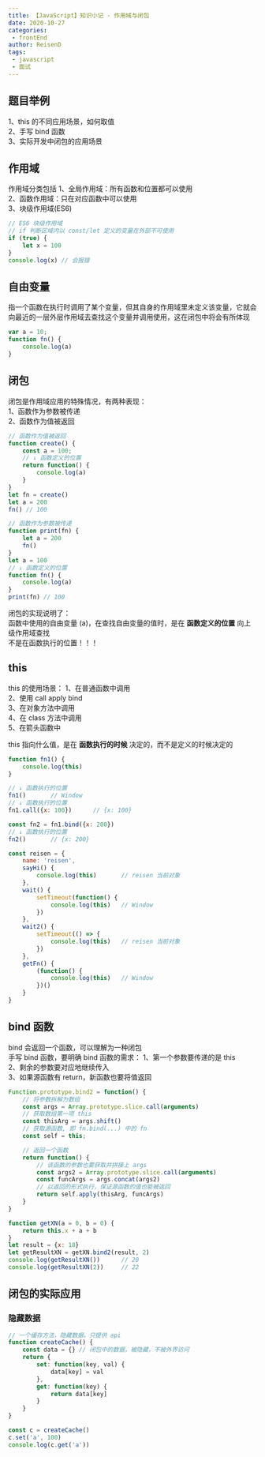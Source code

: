 ```yaml
---
title: 【JavaScript】知识小记 - 作用域与闭包
date: 2020-10-27
categories:
 - frontEnd
author: ReisenD
tags:
 - javascript
 - 面试
---
```


## 题目举例
1、this 的不同应用场景，如何取值  
2、手写 bind 函数  
3、实际开发中闭包的应用场景

## 作用域
作用域分类包括
1、全局作用域：所有函数和位置都可以使用  
2、函数作用域：只在对应函数中可以使用  
3、块级作用域(ES6)  

```js
// ES6 块级作用域
// if 判断区域内以 const/let 定义的变量在外部不可使用
if (true) {
    let x = 100
}
console.log(x) // 会报错
```

## 自由变量
指一个函数在执行时调用了某个变量，但其自身的作用域里未定义该变量，它就会向最近的一层外层作用域去查找这个变量并调用使用，这在闭包中将会有所体现
```js
var a = 10;
function fn() {
    console.log(a)
}
```


## 闭包
闭包是作用域应用的特殊情况，有两种表现：  
1、函数作为参数被传递  
2、函数作为值被返回  
```js
// 函数作为值被返回
function create() {
    const a = 100;
    // ↓ 函数定义的位置
    return function() {
        console.log(a)
    }
}
let fn = create()
let a = 200
fn() // 100

// 函数作为参数被传递
function print(fn) {
    let a = 200
    fn()
}
let a = 100
// ↓ 函数定义的位置
function fn() {
    console.log(a)
}
print(fn) // 100
```
闭包的实现说明了：  
函数中使用的自由变量 (a)，在查找自由变量的值时，是在 **函数定义的位置** 向上级作用域查找  
不是在函数执行的位置！！！

## this
this 的使用场景：
1、在普通函数中调用  
2、使用 call apply bind  
3、在对象方法中调用  
4、在 class 方法中调用  
5、在箭头函数中  

this 指向什么值，是在 **函数执行的时候** 决定的，而不是定义的时候决定的
```js
function fn1() {
    console.log(this)
}

// ↓ 函数执行的位置
fn1()       // Window
// ↓ 函数执行的位置
fn1.call({x: 100})      // {x: 100}

const fn2 = fn1.bind({x: 200})
// ↓ 函数执行的位置
fn2()       // {x: 200}

const reisen = {
    name: 'reisen',
    sayHi() {
        console.log(this)       // reisen 当前对象
    },
    wait() {
        setTimeout(function() {
            console.log(this)   // Window
        })
    },
    wait2() {
        setTimeout(() => {
            console.log(this)   // reisen 当前对象
        })
    },
    getFn() {
        (function() {
            console.log(this)   // Window
        })()
    }
}
```

## bind 函数
bind 会返回一个函数，可以理解为一种闭包  
手写 bind 函数，要明确 bind 函数的需求： 
1、第一个参数要传递的是 this  
2、剩余的参数要对应地继续传入  
3、如果源函数有 return，新函数也要将值返回  
```js
Function.prototype.bind2 = function() {
    // 将参数拆解为数组
    const args = Array.prototype.slice.call(arguments)
    // 获取数组第一项 this
    const thisArg = args.shift()
    // 获取源函数, 即 fn.bind(...) 中的 fn
    const self = this;

    // 返回一个函数
    return function() {
        // 该函数的参数也要获取并拼接上 args
        const args2 = Array.prototype.slice.call(arguments)
        const funcArgs = args.concat(args2)
        // 以返回的形式执行，保证源函数的值也能被返回
        return self.apply(thisArg, funcArgs)
    }
}

function getXN(a = 0, b = 0) {
    return this.x + a + b
}
let result = {x: 18}
let getResultXN = getXN.bind2(result, 2)
console.log(getResultXN())      // 20
console.log(getResultXN(2))     // 22
```

## 闭包的实际应用
### 隐藏数据
```js
// 一个缓存方法，隐藏数据，只提供 api
function createCache() {
    const data = {} // 闭包中的数据，被隐藏，不被外界访问
    return {
        set: function(key, val) {
            data[key] = val
        },
        get: function(key) {
            return data[key]
        }
    }
}

const c = createCache()
c.set('a', 100)
console.log(c.get('a'))
```